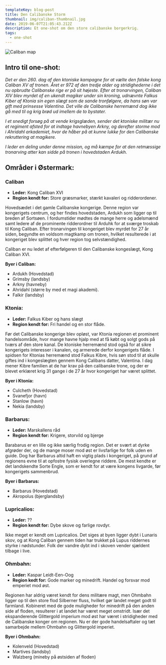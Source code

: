 ```yaml
---
templateKey: blog-post
title: Den Calibanske Storm
thumbnail: img/caliban-thumbnail.jpg
date: 2019-06-07T21:05:43.212Z
description: Et one-shot om den store calibanske borgerkrig.
tags:
  - one-shot
---
```

![Caliban map](/img/caliban-map.jpg)

## Intro til one-shot:

_Det er den 260. dag af den ktoniske kampagne for at vælte den falske kong Caliban XV af tronen. Året er 972 af den tredje alder og stridighederne i det nu opbrudte Calibanske rige er på sit højeste. Efter at tronarvingen, Caliban XIV blev myrdet af en ukendt magiker under sin kroning, udnævnte Falkus Kiber af Ktonia sin egen slægt som de sande tronfølgere, da hans søn var gift med prinsesse Valentina. Det ville de Calibanske herremænd dog ikke gå med til og krig brød ud imellem de to bystater._

_I et snedigt forsøg på at vende krigsglæden, sender det ktoniske militær nu et regiment afsted for at indtage havnebyen Arkny, og derefter storme mod i Ahridahl arkademiet, hvor de håber på at kunne lukke for den Calibanske rekruttering at magikere._

_I leder en deling under denne mission, og må kæmpe for at den retmæssige tronarving atter kan sidde på tronen i hovedstaden Ardukh._

## Områder i Østermark:

### Caliban

* **Leder:** Kong Caliban XVI
* **Region kendt for:** Store græsmarker, stærkt kavaleri og ridderordener.

Hovedsædet i det gamle Calibanske kongerige. Denne region var kongerigets centrum, og her findes  hovedstaden, Ardukh som ligger op til breden af Sortsøen. I fordumstider mødtes de mange herre og adelsmænd samt ledere af de prominente ridderordner til Arduhk for at sværge troskab til Kong Caliban. Efter tronarvingen til kongeriget blev myrdet for 27 år siden, begyndte en voldsom magtkamp om tronen, hvilket resulterede i at kongeriget blev splittet og hver region tog selvstændighed.

Caliban er nu ledet af efterfølgeren til den Calibanske kongeslægt, Kong Caliban XVI.

**Byer i Caliban:**

* Ardukh (Hovedstad)
* Grimsby (landsby)
* Arkny (havneby)
* Ahridahl (større by med et magi akademi).
* Falkir (landsby)

### Ktonia:

* **Leder:** Falkus Kiber og hans slægt
* **Region kendt for:** Fri handel og en stor flåde.

Før det Calibanske kongerige blev opløst, var Ktonia regionen et prominent handelsområde, hvor mange havne hjalp med at få købt og solgt gods på tværs af den store kanal. De ktoniske herremænd stod også for at sikre kongerigets interesser i kanalen, og armerede derfor kongerigets flåde. I spidsen for Ktonias herremænd stod Falkus Kibre, hvis søn stod til at skulle giftes ind i kongeslægten gennem Kong Calibans datter, Valentina. I dag mener Kibre familien at de har krav på den calibanske trone, og der er blevet erklæret krig 31 gange i de 27 år hvor kongeriget har været splittet.

**Byer i Ktonia:**

* Culcheth (Hovedstad)
* Svanefjor (havn)
* Stanlow (havn)
* Nekia (landsby)

### Barbarus:

* **Leder:** Marskallens råd
* **Region kendt for:** Krigere, storvild og bjerge

Barabarus er en lille og ikke særlig frodig region. Det er svært at dyrke afgrøder der, og de mange moser mod øst er livsfarlige for folk uden en guide. Dog har Barbarus altid haft en vigtig plads i kongeriget, på grund af regionens evne til at opfostre fysisk overlegne riddere. De mest kendte er det landskendte Sorte Engle, som er kendt for at være kongens livgarde, før kongerigets sammenbrud.

**Byer i Barbarus:**

* Barbarus (Hovedstad)
* Akropolus (bjerglandsby)

### Lupricalios:

* **Leder:** ??
* **Region kendt for:** Dybe skove og farlige rovdyr.

Ikke meget er kendt om Lupricalios. Det siges at byen ligger dybt i Lunaris skov, og at Kong Caliban gennem tiden har trukket på Lupus riddernes styrke i nødstunder. Folk der vandre dybt ind i skoven vender sjældent tilbage i live.

### Ohmbahn:

* **Leder:** Kaspar Leidt-Een-Oog
* **Region kedt for:** Gode marker og minedrift. Handel og forsvar mod emperiet mod øst.

Regionen har aldrig været kendt for dens militære magt, men Ohmbahn ligger op til den store flod Silberner fluss, hvilket gør landet meget godt til farmland. Kobineret med de gode muligheder for minedrift på den anden side af floden, resulterer i at landet har været meget omstridt. Især det ekspanderende Glittergold imperium mod øst har været i stridigheder med de Calibanske konger om regionen. Nu er der gode handelsaftaler og tæt samarbejde mellem Ohmbahn og Glittergold imperiet.

**Byer i Ohmbahn:**

* Kolenveld (Hovedstad)
* Martives (landsby)
* Walzberg (mineby på østsiden af floden)
